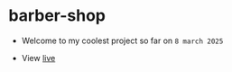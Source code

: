 # barber-shop

- Welcome to my coolest project so far on `8 march 2025`

- View [live](https://lahfen-brandy.github.io/barber-shop)